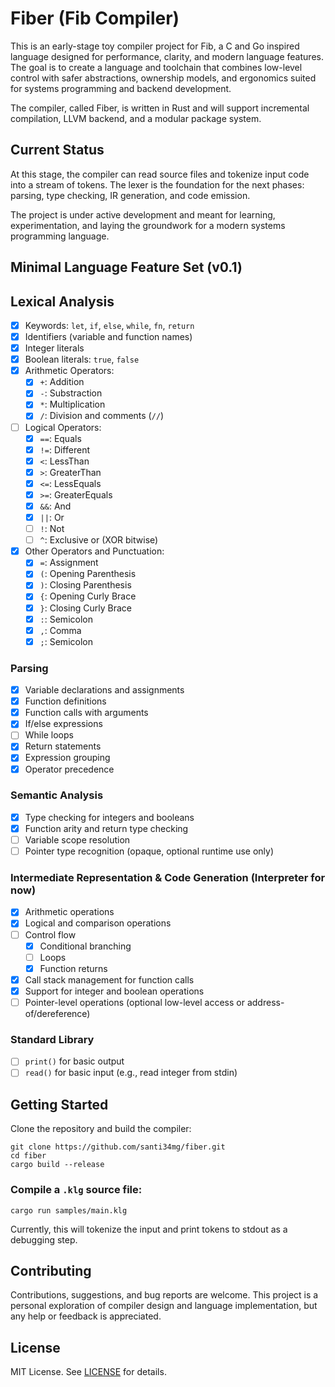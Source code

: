 # Fiber (Fib Compiler)

This is an early-stage toy compiler project for Fib, a C and Go inspired language
designed for performance, clarity, and modern language features. The goal is to
create a language and toolchain that combines low-level control with safer
abstractions, ownership models, and ergonomics suited for systems programming
and backend development.

The compiler, called Fiber, is written in Rust and will support incremental
compilation, LLVM backend, and a modular package system.

## Current Status

At this stage, the compiler can read source files and tokenize input code into
a stream of tokens. The lexer is the foundation for the next phases: parsing,
type checking, IR generation, and code emission.

The project is under active development and meant for learning, experimentation,
and laying the groundwork for a modern systems programming language.

## Minimal Language Feature Set (v0.1)

## Lexical Analysis

- [x] Keywords: `let`, `if`, `else`, `while`, `fn`, `return`
- [x] Identifiers (variable and function names)
- [x] Integer literals
- [x] Boolean literals: `true`, `false`
- [x] Arithmetic Operators:
  - [x] `+`: Addition
  - [x] `-`: Substraction
  - [x] `*`: Multiplication
  - [x] `/`: Division and comments (`//`)
- [ ] Logical Operators:
  - [x] `==`: Equals
  - [x] `!=`: Different
  - [x] `<`: LessThan
  - [x] `>`: GreaterThan
  - [x] `<=`: LessEquals
  - [x] `>=`: GreaterEquals
  - [x] `&&`: And
  - [x] `||`: Or
  - [ ] `!`: Not
  - [ ] `^`: Exclusive or (XOR bitwise)
- [x] Other Operators and Punctuation:
  - [x] `=`: Assignment
  - [x] `(`: Opening Parenthesis
  - [x] `)`: Closing Parenthesis
  - [x] `{`: Opening Curly Brace
  - [x] `}`: Closing Curly Brace
  - [x] `:`: Semicolon
  - [x] `,`: Comma
  - [x] `;`: Semicolon

### Parsing

- [x] Variable declarations and assignments
- [x] Function definitions
- [x] Function calls with arguments
- [x] If/else expressions
- [ ] While loops
- [x] Return statements
- [x] Expression grouping
- [x] Operator precedence

### Semantic Analysis

- [x] Type checking for integers and booleans
- [x] Function arity and return type checking
- [ ] Variable scope resolution
- [ ] Pointer type recognition (opaque, optional runtime use only)

### Intermediate Representation & Code Generation (Interpreter for now)

- [x] Arithmetic operations
- [x] Logical and comparison operations
- [ ] Control flow
  - [x] Conditional branching
  - [ ] Loops
  - [x] Function returns
- [x] Call stack management for function calls
- [x] Support for integer and boolean operations
- [ ] Pointer-level operations (optional low-level access or address-of/dereference)

### Standard Library

- [ ] `print()` for basic output
- [ ] `read()` for basic input (e.g., read integer from stdin)

## Getting Started

Clone the repository and build the compiler:

```
git clone https://github.com/santi34mg/fiber.git
cd fiber
cargo build --release
```

### Compile a `.klg` source file:

```
cargo run samples/main.klg
```

Currently, this will tokenize the input and print tokens to stdout as a debugging step.

## Contributing

Contributions, suggestions, and bug reports are welcome.
This project is a personal exploration of compiler design and language implementation,
but any help or feedback is appreciated.

## License

MIT License. See [LICENSE](LICENSE) for details.
